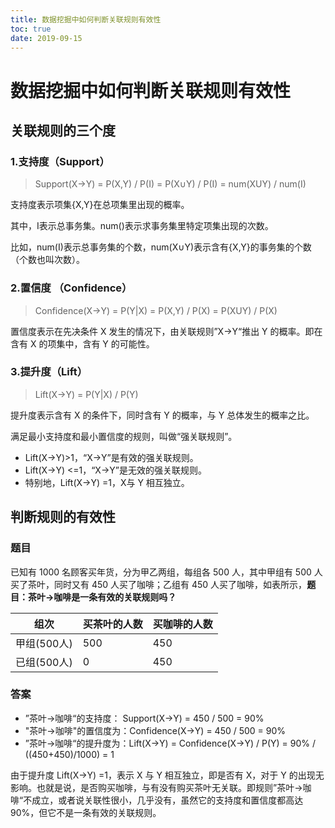 ```yaml
---
title: 数据挖掘中如何判断关联规则有效性
toc: true
date: 2019-09-15
---
```

# 数据挖掘中如何判断关联规则有效性


## 关联规则的三个度

### 1.支持度（Support）

> Support(X→Y) = P(X,Y) / P(I) = P(X∪Y) / P(I) = num(XUY) / num(I)

支持度表示项集{X,Y}在总项集里出现的概率。

其中，I表示总事务集。num()表示求事务集里特定项集出现的次数。

比如，num(I)表示总事务集的个数，num(X∪Y)表示含有{X,Y}的事务集的个数（个数也叫次数）。

### 2.置信度 （Confidence）

> Confidence(X→Y) = P(Y|X)  = P(X,Y) / P(X) = P(XUY) / P(X)

置信度表示在先决条件 X 发生的情况下，由关联规则”X→Y“推出 Y 的概率。即在含有 X 的项集中，含有 Y 的可能性。

### 3.提升度（Lift）

> Lift(X→Y) = P(Y|X) / P(Y)

提升度表示含有 X 的条件下，同时含有 Y 的概率，与 Y 总体发生的概率之比。

满足最小支持度和最小置信度的规则，叫做“强关联规则”。

- Lift(X→Y)>1，“X→Y”是有效的强关联规则。
- Lift(X→Y) <=1，“X→Y”是无效的强关联规则。
- 特别地，Lift(X→Y) =1，X与 Y 相互独立。

## 判断规则的有效性

### 题目

已知有 1000 名顾客买年货，分为甲乙两组，每组各 500 人，其中甲组有 500 人买了茶叶，同时又有 450 人买了咖啡；乙组有 450 人买了咖啡，如表所示，**题目：茶叶→咖啡是一条有效的关联规则吗？**

组次|买茶叶的人数|买咖啡的人数|
---|---|---|
甲组(500人)|500|450|
已组(500人)|0|450|

### 答案

- ”茶叶→咖啡“的支持度： Support(X→Y) = 450 / 500 = 90%
- "茶叶→咖啡"的置信度为：Confidence(X→Y) = 450 / 500 = 90%
- ”茶叶→咖啡“的提升度为：Lift(X→Y) = Confidence(X→Y) / P(Y) = 90% / ((450+450)/1000) = 1

由于提升度 Lift(X→Y) =1，表示 X 与 Y 相互独立，即是否有 X，对于 Y 的出现无影响。也就是说，是否购买咖啡，与有没有购买茶叶无关联。即规则”茶叶→咖啡“不成立，或者说关联性很小，几乎没有，虽然它的支持度和置信度都高达 90%，但它不是一条有效的关联规则。
